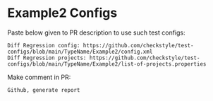 # Example2 Configs
Paste below given to PR description to use such test configs:
```
Diff Regression config: https://github.com/checkstyle/test-configs/blob/main/TypeName/Example2/config.xml
Diff Regression projects: https://github.com/checkstyle/test-configs/blob/main/TypeName/Example2/list-of-projects.properties
```
Make comment in PR:
```
Github, generate report
```
